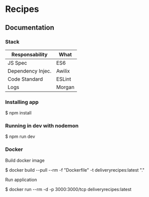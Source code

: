 # Recipes 

## Documentation

### Stack

| Responsability     | What        |
| ------------------ | ----------- |
| JS Spec            | ES6         |
| Dependency Injec.  | Awilix      |
| Code Standard      | ESLint      |
| Logs               | Morgan      |


### Installing app

$ npm install

### Running in dev with nodemon

$ npm run dev

### Docker

Build docker image

$ docker build --pull --rm -f "Dockerfile" -t deliveryrecipes:latest "."

Run application

$ docker run --rm -d  -p 3000:3000/tcp deliveryrecipes:latest


####
